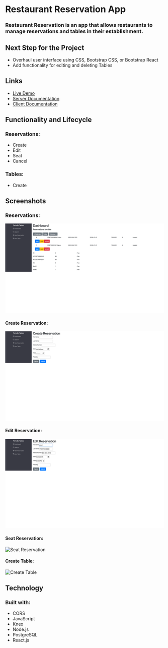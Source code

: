 # **Restaurant Reservation App**
### Restaurant Reservation is an app that allows restaurants to manage reservations and tables in their establishment.


## **Next Step for the Project**
- Overhaul user interface using CSS, Bootstrap CSS, or Bootstrap React
- Add functionality for editing and deleting Tables


## **Links**
- [Live Demo](https://rizzo-restaurant-client.herokuapp.com/dashboard)
- [Server Documentation](https://github.com/apatez/starter-restaurant-reservation/tree/main/back-end/src)
- [Client Documentation](https://github.com/apatez/starter-restaurant-reservation/tree/main/front-end/src)

## **Functionality and Lifecycle**
### Reservations:
- Create
- Edit
- Seat
- Cancel
### Tables:
- Create


## **Screenshots**
### **Reservations:**
![Restaurant Reservation Dashboard](https://github.com/apatez/starter-restaurant-reservation/blob/main/front-end/src/images/us-06-seated-before.png)


#### **Create Reservation:**
![Create Reservation](https://github.com/apatez/starter-restaurant-reservation/blob/main/front-end/src/images/us-01-cancel-before.png)


#### **Edit Reservation:**
![Edit Reservation](https://github.com/apatez/starter-restaurant-reservation/blob/main/front-end/src/images/us-08-edit-reservation-submit-before.png)


#### **Seat Reservation:**
![Seat Reservation](https://user-images.githubusercontent.com/91131873/191555757-1fd6a064-4948-4287-8124-b56df9a2b8a9.png)


#### **Create Table:**
![Create Table](https://user-images.githubusercontent.com/91131873/191555788-9e6a9208-2439-4c3c-ba0e-05af664adf22.png)

## **Technology**
### **Built with:**
- CORS
- JavaScript
- Knex
- Node.js
- PostgreSQL
- React.js